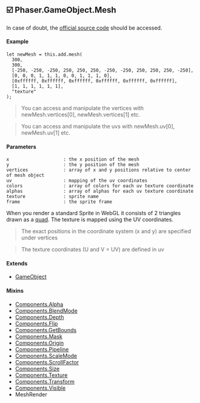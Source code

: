 ## :ballot_box_with_check: Phaser.GameObject.Mesh

In case of doubt, the [official source code](https://github.com/photonstorm/phaser) should be accessed.

#### Example

```
let newMesh = this.add.mesh(
  300,
  300,
  [-250, -250, -250, 250, 250, 250, -250, -250, 250, 250, 250, -250],
  [0, 0, 0, 1, 1, 1, 0, 0, 1, 1, 1, 0],
  [0xffffff, 0xffffff, 0xffffff, 0xffffff, 0xffffff, 0xffffff],
  [1, 1, 1, 1, 1, 1],
  "texture"
);
```

> You can access and manipulate the vertices with newMesh.vertices[0], newMesh.vertices[1] etc.

> You can access and manipulate the uvs with newMesh.uv[0], newMesh.uv[1] etc.

#### Parameters

```
x                    : the x position of the mesh
y                    : the y position of the mesh
vertices             : array of x and y positions relative to center of mesh object
uv                   : mapping of the uv coordinates
colors               : array of colors for each uv texture coordinate
alphas               : array of alphas for each uv texture coordinate
texture              : sprite name
frame                : the sprite frame
```

When you render a standard Sprite in WebGL it consists of 2 triangles drawn as a [quad](https://cascade.madmimi.com/promotion_images/1776/7835/original/quad.png?1495210535).
The texture is mapped using the UV coordinates.

> The exact positions in the coordinate system (x and y) are specified under vertices

> The texture coordinates (U and V = UV) are defined in uv

#### Extends

- [GameObject](https://github.com/iliyaZelenko/phaser3-typescript/blob/master/cheatsheets/gameobjects/gameobject.md)

#### Mixins

- [Components.Alpha](https://github.com/iliyaZelenko/phaser3-typescript/blob/master/cheatsheets/gameobjects/components/alpha.md)
- [Components.BlendMode](https://github.com/iliyaZelenko/phaser3-typescript/blob/master/cheatsheets/gameobjects/components/blendMode.md)
- [Components.Depth](https://github.com/iliyaZelenko/phaser3-typescript/blob/master/cheatsheets/gameobjects/components/depth.md)
- [Components.Flip](https://github.com/iliyaZelenko/phaser3-typescript/blob/master/cheatsheets/gameobjects/components/flip.md)
- [Components.GetBounds](https://github.com/iliyaZelenko/phaser3-typescript/blob/master/cheatsheets/gameobjects/components/getBounds.md)
- [Components.Mask](https://github.com/iliyaZelenko/phaser3-typescript/blob/master/cheatsheets/gameobjects/components/mask.md)
- [Components.Origin](https://github.com/iliyaZelenko/phaser3-typescript/blob/master/cheatsheets/gameobjects/components/origin.md)
- [Components.Pipeline](https://github.com/iliyaZelenko/phaser3-typescript/blob/master/cheatsheets/gameobjects/components/pipeline.md)
- [Components.ScaleMode](https://github.com/iliyaZelenko/phaser3-typescript/blob/master/cheatsheets/gameobjects/components/scaleMode.md)
- [Components.ScrollFactor](https://github.com/iliyaZelenko/phaser3-typescript/blob/master/cheatsheets/gameobjects/components/scrollFactor.md)
- [Components.Size](https://github.com/iliyaZelenko/phaser3-typescript/blob/master/cheatsheets/gameobjects/components/size.md)
- [Components.Texture](https://github.com/iliyaZelenko/phaser3-typescript/blob/master/cheatsheets/gameobjects/components/texture.md)
- [Components.Transform](https://github.com/iliyaZelenko/phaser3-typescript/blob/master/cheatsheets/gameobjects/components/transform.md)
- [Components.Visible](https://github.com/iliyaZelenko/phaser3-typescript/blob/master/cheatsheets/gameobjects/components/visible.md)
- MeshRender
